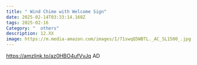 ```yaml
---
title: " Wind Chime with Welcome Sign"
date: 2025-02-14T03:33:14.168Z
tags: 2025-02-16
Category: "  others"
description: 12.XX
image: https://m.media-amazon.com/images/I/71swqQ5WBTL._AC_SL1500_.jpg
---
```

https://amzlink.to/az0HBO4ufVvJq  AD